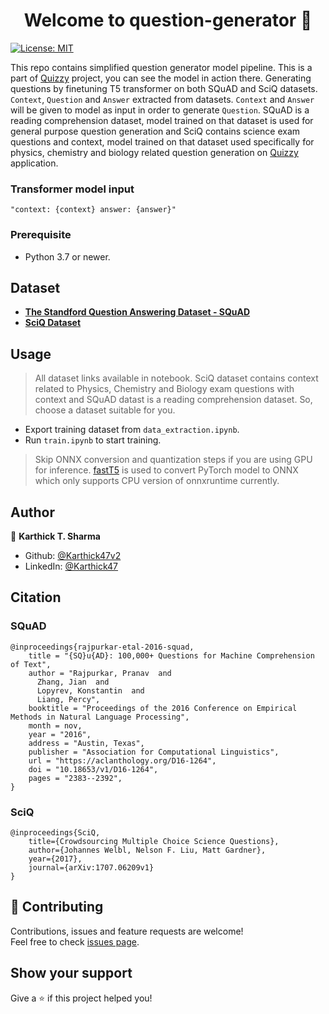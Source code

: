 <h1 align="center">Welcome to question-generator 👋</h1>
<p>
  <a href="#" target="_blank">
    <img alt="License: MIT" src="https://img.shields.io/badge/License-MIT-yellow.svg" />
  </a>
</p>

This repo contains simplified question generator model pipeline. This is a part of [Quizzy](https://github.com/Karthick47v2/quizzzy/tree/main) project, you can see the model in action there. Generating questions by finetuning T5 transformer on both SQuAD and SciQ datasets. `Context`, `Question` and `Answer` extracted from datasets. `Context` and `Answer` will be given to model as input in order to generate `Question`. SQuAD is a reading comprehension dataset, model trained on that dataset is used for general purpose question generation and SciQ contains science exam questions and context, model trained on that dataset used specifically for physics, chemistry and biology related question generation on [Quizzy](https://github.com/Karthick47v2/quizzzy/tree/main) application.

### Transformer model input

```
"context: {context} answer: {answer}"
```

### Prerequisite

- Python 3.7 or newer.

## Dataset

- **[The Standford Question Answering Dataset - SQuAD](https://rajpurkar.github.io/SQuAD-explorer/)**
- **[SciQ Dataset](https://allenai.org/data/sciq)**

## Usage

> All dataset links available in notebook. SciQ dataset contains context related to Physics, Chemistry and Biology exam questions with context and SQuAD datast is a reading comprehension dataset. So, choose a dataset suitable for you.

- Export training dataset from `data_extraction.ipynb`.
- Run `train.ipynb` to start training.

> Skip ONNX conversion and quantization steps if you are using GPU for inference. [fastT5](https://github.com/Ki6an/fastT5) is used to convert PyTorch model to ONNX which only supports CPU version of onnxruntime currently.

## Author

👤 **Karthick T. Sharma**

- Github: [@Karthick47v2](https://github.com/Karthick47v2)
- LinkedIn: [@Karthick47](https://linkedin.com/in/Karthick47)

## Citation

### SQuAD

```
@inproceedings{rajpurkar-etal-2016-squad,
    title = "{SQ}u{AD}: 100,000+ Questions for Machine Comprehension of Text",
    author = "Rajpurkar, Pranav  and
      Zhang, Jian  and
      Lopyrev, Konstantin  and
      Liang, Percy",
    booktitle = "Proceedings of the 2016 Conference on Empirical Methods in Natural Language Processing",
    month = nov,
    year = "2016",
    address = "Austin, Texas",
    publisher = "Association for Computational Linguistics",
    url = "https://aclanthology.org/D16-1264",
    doi = "10.18653/v1/D16-1264",
    pages = "2383--2392",
}
```

### SciQ

```
@inproceedings{SciQ,
    title={Crowdsourcing Multiple Choice Science Questions},
    author={Johannes Welbl, Nelson F. Liu, Matt Gardner},
    year={2017},
    journal={arXiv:1707.06209v1}
}
```

## 🤝 Contributing

Contributions, issues and feature requests are welcome!<br />Feel free to check [issues page](https://github.com/Karthick47v2/question-generator/issues).

## Show your support

Give a ⭐️ if this project helped you!
